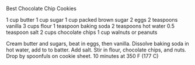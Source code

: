 Best Chocolate Chip Cookies

1 cup butter
1 cup sugar
1 cup packed brown sugar
2 eggs
2 teaspoons vanilla
3 cups flour
1 teaspoon baking soda
2 teaspoons hot water
0.5 teaspoon salt
2 cups chocolate chips
1 cup walnuts or peanuts

Cream butter and sugars, beat in eggs, then vanilla. Dissolve baking soda in hot water, add to to batter. Add salt. Stir in flour, chocolate chips, and nuts. Drop by spoonfuls on cookie sheet. 10 minutes at 350 F (177 C)